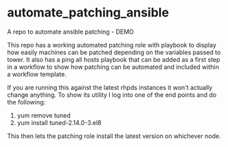 # automate_patching_ansible
A repo to automate ansible patching - DEMO

This repo has a working automated patching role with playbook to display how easily machines can be patched depending on the variables passed to tower. It also has a ping all hosts playbook that can be added as a first step in a workflow to show how patching can be automated and included within a workflow template. 

If you are running this against the latest rhpds instances it won't actually change anything. To show its utility I log into one of the end points and do the following: 

1. yum remove tuned
2. yum install tuned-2.14.0-3.el8

This then lets the patching role install the latest version on whichever node. 
